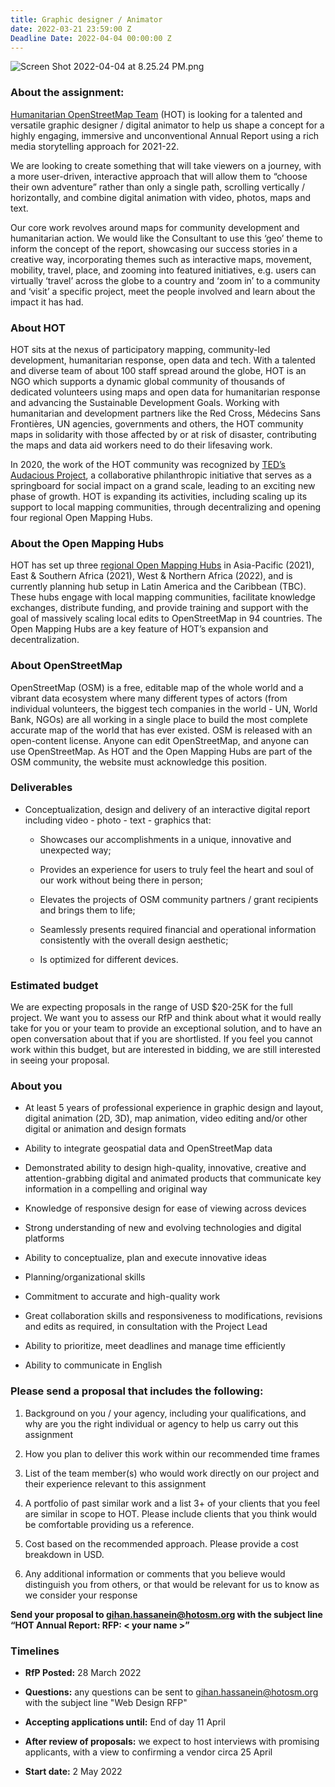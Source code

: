 ```yaml
---
title: Graphic designer / Animator
date: 2022-03-21 23:59:00 Z
Deadline Date: 2022-04-04 00:00:00 Z
---
```


![Screen Shot 2022-04-04 at 8.25.24 PM.png](https://cdn.hotosm.org/website/Screen+Shot+2022-04-04+at+8.25.24+PM.png)

### **About the assignment:**

[Humanitarian OpenStreetMap Team](https://www.hotosm.org/) (HOT) is looking for a talented and versatile graphic designer / digital animator to help us shape a concept for a highly engaging, immersive and unconventional Annual Report using a rich media storytelling approach for 2021-22.

We are looking to create something that will take viewers on a journey, with a more user-driven, interactive approach that will allow them to “choose their own adventure” rather than only a single path, scrolling vertically / horizontally, and combine digital animation with video, photos, maps and text.

Our core work revolves around maps for community development and humanitarian action. We would like the Consultant to use this ‘geo’ theme to inform the concept of the report, showcasing our success stories in a creative way, incorporating themes such as interactive maps, movement, mobility, travel, place, and zooming into featured initiatives, e.g. users can virtually ‘travel’ across the globe to a country and ‘zoom in’ to a community and ‘visit’ a specific project, meet the people involved and learn about the impact it has had.

### **About HOT**

HOT sits at the nexus of participatory mapping, community-led development, humanitarian response, open data and tech. With a talented and diverse team of about 100 staff spread around the globe, HOT is an NGO which supports a dynamic global community of thousands of dedicated volunteers using maps and open data for humanitarian response and advancing the Sustainable Development Goals. Working with humanitarian and development partners like the Red Cross, Médecins Sans Frontières, UN agencies, governments and others, the HOT community maps in solidarity with those affected by or at risk of disaster, contributing the maps and data aid workers need to do their lifesaving work.

In 2020, the work of the HOT community was recognized by [TED’s Audacious Project](https://www.ted.com/talks/rebecca_firth_can_we_call_it_a_world_map_if_it_s_missing_a_billion_people), a collaborative philanthropic initiative that serves as a springboard for social impact on a grand scale, leading to an exciting new phase of growth. HOT is expanding its activities, including scaling up its support to local mapping communities, through decentralizing and opening four regional Open Mapping Hubs.

### **About the Open Mapping Hubs**

HOT has set up three [regional Open Mapping Hubs](https://www.hotosm.org/hubs/) in Asia-Pacific (2021), East & Southern Africa (2021), West & Northern Africa (2022), and is currently planning hub setup in Latin America and the Caribbean (TBC). These hubs engage with local mapping communities, facilitate knowledge exchanges, distribute funding, and provide training and support with the goal of massively scaling local edits to OpenStreetMap in 94 countries. The Open Mapping Hubs are a key feature of HOT’s expansion and decentralization.

### **About OpenStreetMap**

OpenStreetMap (OSM) is a free, editable map of the whole world and a vibrant data ecosystem where many different types of actors (from individual volunteers, the biggest tech companies in the world - UN, World Bank, NGOs) are all working in a single place to build the most complete accurate map of the world that has ever existed. OSM is released with an open-content license. Anyone can edit OpenStreetMap, and anyone can use OpenStreetMap. As HOT and the Open Mapping Hubs are part of the OSM community, the website must acknowledge this position.

### **Deliverables**

* Conceptualization, design and delivery of an interactive digital report including video - photo - text - graphics that:

  * Showcases our accomplishments in a unique, innovative and unexpected way;

  * Provides an experience for users to truly feel the heart and soul of our work without being there in person;

  * Elevates the projects of OSM community partners / grant recipients and brings them to life;

  * Seamlessly presents required financial and operational information consistently with the overall design aesthetic;

  * Is optimized for different devices.

### **Estimated budget**

We are expecting proposals in the range of USD $20-25K for the full project. We want you to assess our RfP and think about what it would really take for you or your team to provide an exceptional solution, and to have an open conversation about that if you are shortlisted. If you feel you cannot work within this budget, but are interested in bidding, we are still interested in seeing your proposal.

### **About you**

* At least 5 years of professional experience in graphic design and layout, digital animation (2D, 3D), map animation, video editing and/or other digital or animation and design formats

* Ability to integrate geospatial data and OpenStreetMap data

* Demonstrated ability to design high-quality, innovative, creative and attention-grabbing digital and animated products that communicate key information in a compelling and original way

* Knowledge of responsive design for ease of viewing across devices

* Strong understanding of new and evolving technologies and digital platforms

* Ability to conceptualize, plan and execute innovative ideas

* Planning/organizational skills

* Commitment to accurate and high-quality work

* Great collaboration skills and responsiveness to modifications, revisions and edits as required, in consultation with the Project Lead

* Ability to prioritize, meet deadlines and manage time efficiently

* Ability to communicate in English

### **Please send a proposal that includes the following:**

1. Background on you / your agency, including your qualifications, and why are you the right individual or agency to help us carry out this assignment

2. How you plan to deliver this work within our recommended time frames

3. List of the team member(s) who would work directly on our project and their experience relevant to this assignment

4. A portfolio of past similar work and a list 3\+ of your clients that you feel are similar in scope to HOT. Please include clients that you think would be comfortable providing us a reference.

5. Cost based on the recommended approach. Please provide a cost breakdown in USD.

6. Any additional information or comments that you believe would distinguish you from others, or that would be relevant for us to know as we consider your response

**Send your proposal to [gihan.hassanein@hotosm.org](mailto:gihan.hassanein@hotosm.org) with the subject line “HOT Annual Report: RFP: < your name >”**

### **Timelines**

* **RfP Posted:** 28 March 2022

* **Questions:** any questions can be sent to [gihan.hassanein@hotosm.org](mailto:gihan.hassanein@hotosm.org) with the subject line "Web Design RFP"

* **Accepting applications until:** End of day 11 April

* **After review of proposals:** we expect to host interviews with promising applicants, with a view to confirming a vendor circa 25 April 

* **Start date:** 2 May 2022